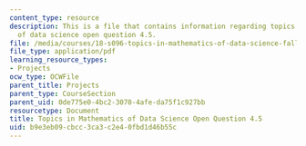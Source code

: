 ```yaml
---
content_type: resource
description: This is a file that contains information regarding topics in mathematics
  of data science open question 4.5.
file: /media/courses/18-s096-topics-in-mathematics-of-data-science-fall-2015/b9e3eb09cbcc3ca3c2e40fbd1d46b55c_MIT18_S096F15_Open4.5.pdf
file_type: application/pdf
learning_resource_types:
- Projects
ocw_type: OCWFile
parent_title: Projects
parent_type: CourseSection
parent_uid: 0de775e0-4bc2-3070-4afe-da75f1c927bb
resourcetype: Document
title: Topics in Mathematics of Data Science Open Question 4.5
uid: b9e3eb09-cbcc-3ca3-c2e4-0fbd1d46b55c
---
```

